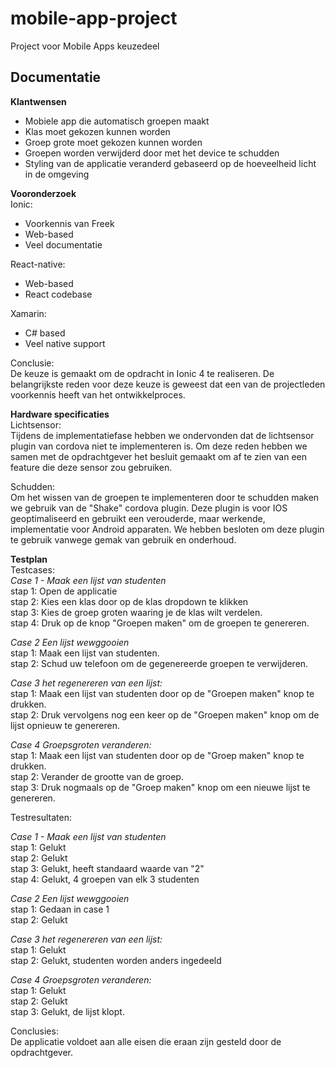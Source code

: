# mobile-app-project
Project voor Mobile Apps keuzedeel

## Documentatie
**Klantwensen**
* Mobiele app die automatisch groepen maakt
* Klas moet gekozen kunnen worden
* Groep grote moet gekozen kunnen worden
* Groepen worden verwijderd door met het device te schudden
* Styling van de applicatie veranderd gebaseerd op de hoeveelheid licht in de omgeving

**Vooronderzoek**   
Ionic:
* Voorkennis van Freek
* Web-based
* Veel documentatie

React-native:
* Web-based
* React codebase

Xamarin:
* C# based
* Veel native support

Conclusie:    
De keuze is gemaakt om de opdracht in Ionic 4 te realiseren. De belangrijkste reden voor deze keuze is geweest dat een van de projectleden voorkennis heeft van het ontwikkelproces.

**Hardware specificaties**    
Lichtsensor:    
Tijdens de implementatiefase hebben we ondervonden dat de lichtsensor plugin van cordova niet te implementeren is. Om deze reden hebben we samen met de opdrachtgever het besluit gemaakt om af te zien van een feature die deze sensor zou gebruiken.

Schudden:   
Om het wissen van de groepen te implementeren door te schudden maken we gebruik van de "Shake" cordova plugin. Deze plugin is voor IOS geoptimaliseerd en gebruikt een verouderde, maar werkende, implementatie voor Android apparaten. We hebben besloten om deze plugin te gebruik vanwege gemak van gebruik en onderhoud.

**Testplan**  
Testcases:  
*Case 1 - Maak een lijst van studenten*   
stap 1: Open de applicatie    
stap 2: Kies een klas door op de klas dropdown te klikken   
stap 3: Kies de groep groten waaring je de klas wilt verdelen.    
stap 4: Druk op de knop "Groepen maken" om de groepen te genereren.


*Case 2 Een lijst wewggooien*   
stap 1: Maak een lijst van studenten.   
stap 2: Schud uw telefoon om de gegenereerde groepen te verwijderen.


*Case 3 het regenereren van een lijst:*   
stap 1: Maak een lijst van studenten door op de "Groepen maken" knop te drukken.    
stap 2: Druk vervolgens nog een keer op de "Groepen maken" knop om de lijst opnieuw te genereren.


*Case 4 Groepsgroten veranderen:*   
stap 1: Maak een lijst van studenten door op de "Groep maken" knop te drukken.    
stap 2: Verander de grootte van de groep.   
stap 3: Druk nogmaals op de "Groep maken" knop om een nieuwe lijst te genereren.


Testresultaten:

*Case 1 - Maak een lijst van studenten*   
stap 1: Gelukt    
stap 2: Gelukt  
stap 3: Gelukt, heeft standaard waarde van "2"    
stap 4: Gelukt, 4 groepen van elk 3 studenten


*Case 2 Een lijst wewggooien*   
stap 1: Gedaan in case 1   
stap 2: Gelukt


*Case 3 het regenereren van een lijst:*   
stap 1: Gelukt    
stap 2: Gelukt, studenten worden anders ingedeeld


*Case 4 Groepsgroten veranderen:*   
stap 1: Gelukt   
stap 2: Gelukt  
stap 3: Gelukt, de lijst klopt.

Conclusies:   
De applicatie voldoet aan alle eisen die eraan zijn gesteld door de opdrachtgever.

